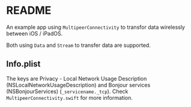# README

An example app using `MultipeerConnectivity` to transfor data wirelessly between iOS / iPadOS.

Both using `Data` and `Stream` to transfer data are supported.

## Info.plist

The keys are Privacy - Local Network Usage Description (NSLocalNetworkUsageDescription) and Bonjour services (NSBonjourServices) (`_servicename._tcp`). Check `MultipeerConnectivity.swift` for more information.

